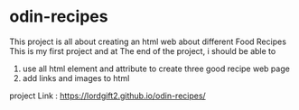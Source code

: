 # odin-recipes
This project is all about creating an html web about different Food Recipes 
This is my first project and at The end of the project, i should be able to
1. use all html element and attribute to create three good recipe web page
2. add links and images to html 


project Link :  https://lordgift2.github.io/odin-recipes/

